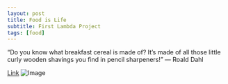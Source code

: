 ```yaml
---
layout: post
title: Food is Life
subtitle: First Lambda Project
tags: [food]
---
```

“Do you know what breakfast cereal is made of? It’s made of all those little curly wooden shavings you find in pencil sharpeners!”
― Roald Dahl

[Link](https://medium.com/@mseryy01/food-is-life-1e3c18cc2e5f)
![Image](https://miro.medium.com/max/1406/1*ZvfhD_4Uptk9dRl3eMLQ9w.png)


